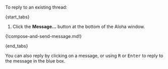 To reply to an existing thread:

{start_tabs}

1. Click the **Message...** button at the bottom of the Aloha window.

{!compose-and-send-message.md!}

{end_tabs}

You can also reply by clicking on a message, or using <kbd>R</kbd> or
<kbd>Enter</kbd> to reply to the message in the blue box.

